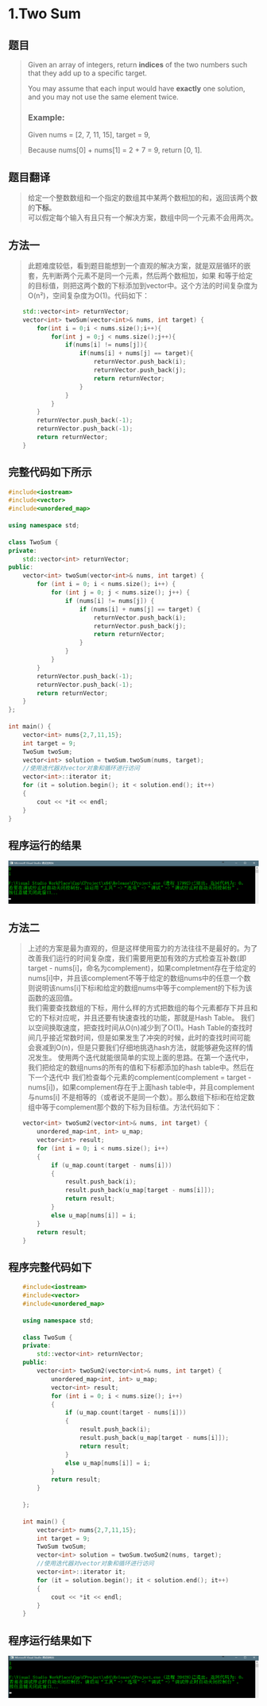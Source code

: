 # 1.Two Sum


## 题目
> Given an array of integers, return **indices** of the two numbers such that they add up to a specific target.  
> 
> You may assume that each input would have **exactly** one solution, and you may not use the same element twice.
> 
> ### Example:
> 
> Given nums = [2, 7, 11, 15], target = 9,
> 
> Because nums[0] + nums[1] = 2 + 7 = 9,
> return [0, 1].

## 题目翻译
> 给定一个整数数组和一个指定的数组其中某两个数相加的和，返回该两个数的**下标**。  
> 可以假定每个输入有且只有一个解决方案，数组中同一个元素不会用两次。


## 方法一
> 此题难度较低，看到题目能想到一个直观的解决方案，就是双层循环的嵌套，先判断两个元素不是同一个元素，然后两个数相加，如果
> 和等于给定的目标值，则把这两个数的下标添加到vector中。这个方法的时间复杂度为O(n²)，空间复杂度为O(1)。代码如下：

```c++
    std::vector<int> returnVector;
    vector<int> twoSum(vector<int>& nums, int target) {
        for(int i = 0;i < nums.size();i++){
            for(int j = 0;j < nums.size();j++){
                if(nums[i] != nums[j]){
                    if(nums[i] + nums[j] == target){
                        returnVector.push_back(i);
                        returnVector.push_back(j);
                        return returnVector;
                    }
                }
            }
        }
        returnVector.push_back(-1);
        returnVector.push_back(-1);
        return returnVector;
    }
```

## 完整代码如下所示
```c++
#include<iostream>
#include<vector>
#include<unordered_map>

using namespace std;

class TwoSum {
private:
	std::vector<int> returnVector;
public:
	vector<int> twoSum(vector<int>& nums, int target) {
		for (int i = 0; i < nums.size(); i++) {
			for (int j = 0; j < nums.size(); j++) {
				if (nums[i] != nums[j]) {
					if (nums[i] + nums[j] == target) {
						returnVector.push_back(i);
						returnVector.push_back(j);
						return returnVector;
					}
				}
			}
		}
		returnVector.push_back(-1);
		returnVector.push_back(-1);
		return returnVector;
	}
};

int main() {
	vector<int> nums{2,7,11,15};
	int target = 9;
	TwoSum twoSum;
	vector<int> solution = twoSum.twoSum(nums, target);
	//使用迭代器对vector对象和循环进行访问
	vector<int>::iterator it;
	for (it = solution.begin(); it < solution.end(); it++)
	{
		cout << *it << endl;
	}
}
```
## 程序运行的结果
![方法一的运行的结果](_v_images/20190120200342146_6564.png)


## 方法二
> 上述的方案是最为直观的，但是这样使用蛮力的方法往往不是最好的。为了改善我们运行的时间复杂度，我们需要用更加有效的方式检查互补数(即
> target - nums[i]，命名为complement)，如果completment存在于给定的nums[i]中，并且该complement不等于给定的数组nums中的任意一个数
> 则说明该nums[i]下标i和给定的数组nums中等于complement的下标为该函数的返回值。  
> 我们需要查找数组的下标，用什么样的方式把数组的每个元素都存下并且和它的下标对应呢，并且还要有快速查找的功能，那就是Hash Table。
> 我们以空间换取速度，把查找时间从O(n)减少到了O(1)。Hash Table的查找时间几乎接近常数时间，但是如果发生了冲突的时候，此时的查找时间可能
> 会衰减到O(n)，但是只要我们仔细地挑选hash方法，就能够避免这样的情况发生。
> 使用两个迭代就能很简单的实现上面的思路。在第一个迭代中，我们把给定的数组nums的所有的值和下标都添加的hash table中。然后在下一个迭代中
> 我们检查每个元素的complement(complement = target - nums[i])，如果complement存在于上面hash table中，并且complement与nums[i]
> 不是相等的（或者说不是同一个数）。那么数组下标i和在给定数组中等于complement那个数的下标为目标值。方法代码如下：

```c++
    vector<int> twoSum2(vector<int>& nums, int target) {
		unordered_map<int, int> u_map;
		vector<int> result;
		for (int i = 0; i < nums.size(); i++)
		{
			if (u_map.count(target - nums[i]))
			{
				result.push_back(i);
				result.push_back(u_map[target - nums[i]]);
				return result;
			}
			else u_map[nums[i]] = i;
		}
		return result;
	}
```
## 程序完整代码如下

```c++
    #include<iostream>
    #include<vector>
    #include<unordered_map>

    using namespace std;

    class TwoSum {
    private:
    	std::vector<int> returnVector;
    public:
    	vector<int> twoSum2(vector<int>& nums, int target) {
    		unordered_map<int, int> u_map;
    		vector<int> result;
    		for (int i = 0; i < nums.size(); i++)
    		{
    			if (u_map.count(target - nums[i]))
    			{
    				result.push_back(i);
    				result.push_back(u_map[target - nums[i]]);
    				return result;
    			}
    			else u_map[nums[i]] = i;
    		}
    		return result;
    	}

    };

    int main() {
    	vector<int> nums{2,7,11,15};
    	int target = 9;
    	TwoSum twoSum;
    	vector<int> solution = twoSum.twoSum2(nums, target);
    	//使用迭代器对vector对象和循环进行访问
    	vector<int>::iterator it;
    	for (it = solution.begin(); it < solution.end(); it++)
    	{
    		cout << *it << endl;
    	}
    }
```

## 程序运行结果如下

![方法二运行结果](_v_images/20190120233320431_6738.png)






